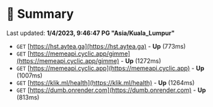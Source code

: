 # 📖 Summary
Last updated: **1/4/2023, 9:46:47 PG "Asia/Kuala_Lumpur"**

- `GET` [https://hst.aytea.ga](https://hst.aytea.ga) - **Up** (773ms)
- `GET` [https://memeapi.cyclic.app/gimme](https://memeapi.cyclic.app/gimme) - **Up** (1272ms)
- `GET` [https://memeapi.cyclic.app](https://memeapi.cyclic.app) - **Up** (1007ms)
- `GET` [https://klik.ml/health](https://klik.ml/health) - **Up** (1264ms)
- `GET` [https://dumb.onrender.com](https://dumb.onrender.com) - **Up** (813ms)
